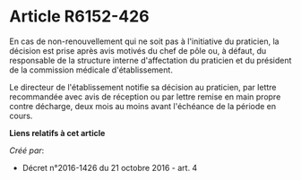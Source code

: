 # Article R6152-426

En cas de non-renouvellement qui ne soit pas à l'initiative du praticien, la décision est prise après avis motivés du chef de
pôle ou, à défaut, du responsable de la structure interne d'affectation du praticien et du président de la commission
médicale d'établissement. 

Le directeur de l'établissement notifie sa décision au praticien, par lettre recommandée avec avis de réception ou par lettre
remise en main propre contre décharge, deux mois au moins avant l'échéance de la période en cours.

**Liens relatifs à cet article**

_Créé par_:

  - Décret n°2016-1426 du 21 octobre 2016 - art. 4
